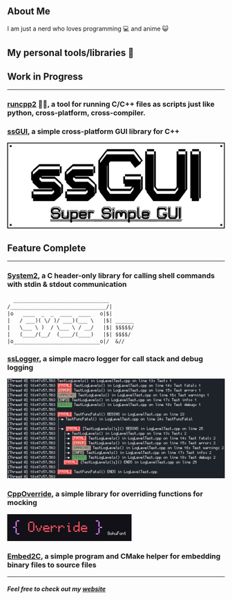 ## About Me

I am just a nerd who loves programming 💻 and anime 😺

## My personal tools/libraries 🔧

## Work in Progress

---

### [runcpp2](https://github.com/Neko-Box-Coder/runcpp2) 🏃‍♂️, a tool for running C/C++ files as scripts just like python, cross-platform, cross-compiler.

### [ssGUI](https://github.com/Neko-Box-Coder/ssGUI), a simple cross-platform GUI library for C++
![](https://github.com/Neko-Box-Coder/ssGUI/blob/main/DocsGeneration/ND_Config/Images/Logo.png?raw=true)

## Feature Complete

---

### [System2](https://github.com/Neko-Box-Coder/System2), a C header-only library for calling shell commands with stdin & stdout communication

```
  _______________________________
/_______________________________/|
|o   ____  _  _  ____  ____   o|$|
|   / ___)( \/ )/ ___)(___ \   |$| ______
|   \___ \ )  / \___ \ / __/   |$| $$$$$/
|   (____/(__/  (____/(____)   |$| $$$$/
|o____________________________o|/  &//
```

### [ssLogger](https://github.com/Neko-Box-Coder/ssLogger), a simple macro logger for call stack and debug logging
![](https://github.com/Neko-Box-Coder/ssLogger/raw/main/Resources/logLevels.png)

### [CppOverride](https://github.com/Neko-Box-Coder/CppOverride), a simple library for overriding functions for mocking
![](https://github.com/Neko-Box-Coder/CppOverride/raw/master/Logo.png)

### [Embed2C](https://github.com/Neko-Box-Coder/Embed2C), a simple program and CMake helper for embedding binary files to source files

---

##### Feel free to check out my [website](https://nekoboxcoder.dev)

<!---
Neko-Box-Coder/Neko-Box-Coder is a ✨ special ✨ repository because its `README.md` (this file) appears on your GitHub profile.
You can click the Preview link to take a look at your changes.
--->
